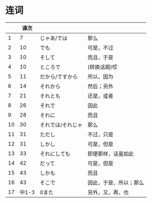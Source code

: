 # 连词

| | 课次 | | |
| --- | --- | --- | --- |
| 1 | 7 | じゃあ/では | 那么 |
| 2 | 10 | でも | 可是，不过 |
| 3 | 10 | そして | 而且，于是 |
| 4 | 10 | ところで | (转换话题)哎 |
| 5 | 11 | だから/ですから | 所以，因为 |
| 6 | 14 | それから | 然后；另外 |
| 7 | 21 | それとも | 还是，或者 |
| 8 | 26 | それで | 因此 |
| 9 | 28 | それに | 而且 |
| 10 | 30 | それでは/それじゃ | 那么 |
| 11 | 31 | ただし | 不过，只是 |
| 12 | 31 | しかし | 可是，但是 |
| 13 | 33 | それにしても | 即便那样，话虽如此 |
| 14 | 42 | だって | 可是，但是 |
| 15 | 43 | しかも | 而且 |
| 16 | 43 | そこで | 因此，于是，所以；那么 |
| 17 | 中1-3 | 0また | 另外，又，再，也 |





